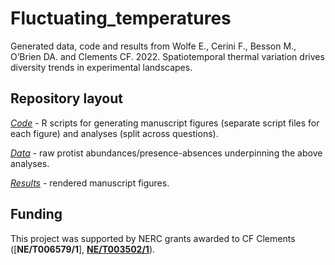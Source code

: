 # Fluctuating_temperatures

Generated data, code and results from Wolfe E., Cerini F., Besson M., O’Brien DA. and Clements CF. 2022. Spatiotemporal thermal variation drives diversity trends in experimental landscapes.

## Repository layout
[*Code*](Code) - R scripts for generating manuscript figures (separate script files for each figure) and analyses (split across questions).

[*Data*](Data) - raw protist abundances/presence-absences underpinning the above analyses.

[*Results*](Results) - rendered manuscript figures.

## Funding
This project was supported by NERC grants awarded to CF Clements ([**NE/T006579/1**], [**NE/T003502/1**](https://gtr.ukri.org/project/C57870FC-7D15-455D-BEB4-0122A44D9C43)).

